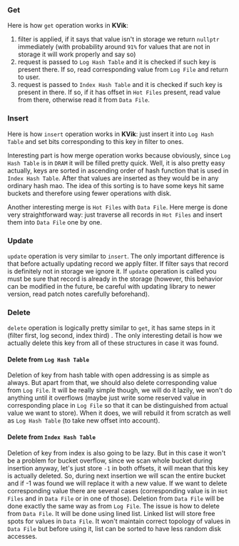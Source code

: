 ### Get

Here is how `get` operation works in **KVik**:

1. filter is applied, if it says that value isn't in storage we return `nullptr` immediately (with probability
   around `91%` for values that are not in storage it will work properly and say so)
2. request is passed to `Log Hash Table` and it is checked if such key is present there. If so, read corresponding value
   from `Log File` and return to user.
3. request is passed to `Index Hash Table` and it is checked if such key is present in there. If so, if it has offset
   in `Hot Files` present, read value from there, otherwise read it from `Data File`.

### Insert

Here is how `insert` operation works in **KVik**: just insert it into `Log Hash Table` and set bits corresponding to
this key in filter to ones.

Interesting part is how merge operation works because obviously, since `Log Hash Table` is in `DRAM` it will be filled
pretty quick. Well, it is also pretty easy actually, keys are sorted in ascending order of hash function that is used
in `Index Hash Table`. After that values are inserted as they would be in any ordinary hash mao. The idea of this
sorting is to have some keys hit same buckets and therefore using fewer operations with disk.

Another interesting merge is `Hot Files` with `Data File`. Here merge is done very straightforward way: just traverse
all records in `Hot Files` and insert them into `Data File` one by one.

### Update

`update` operation is very similar to `insert`. The only important difference is that before actually updating record we
apply filter.
If filter says that record is definitely not in storage we ignore it. If `update` operation is called you must be sure
that record
is already in the storage (however, this behavior can be modified in the future, be careful with updating library to
newer version,
read patch notes carefully beforehand).

### Delete

`delete` operation is logically pretty similar to `get`, it has same steps in it (filter first, log second, index third)
.
The only interesting detail is how we actually delete this key from all of these structures in case it was found.

#### Delete from `Log Hash Table`

Deletion of key from hash table with open addressing is as simple as always. But apart from that, we should also delete
corresponding value from `Log File`. It will be really simple though, we will do it lazily, we won't do anything until
it overflows (maybe just write some reserved value in corresponding place in `Log File` so that it can be distinguished
from actual value we want to store). When it does, we will rebuild it from scratch as well as `Log Hash Table`
(to take new offset into account).

#### Delete from `Index Hash Table`

Deletion of key from index is also going to be lazy. But in this case it won't be a problem for bucket overflow,
since we scan whole bucket during insertion anyway, let's just store `-1` in both offsets, it will mean that this key
is actually deleted. So, during next insertion we will scan the entire bucket and if -1 was found we will replace
it with a new value. If we want to delete corresponding value there are several cases (corresponding value is in
`Hot Files` and in `Data File` or in one of those). Deletion from `Data File` will be done exactly the same way as from
`Log File`. The issue is how to delete from `Data File`. It will be done using lined list. Linked list will store free
spots for values in `Data File`. It won't maintain correct topology of values in `Data File` but before using it,
list can be sorted to have less random disk accesses.